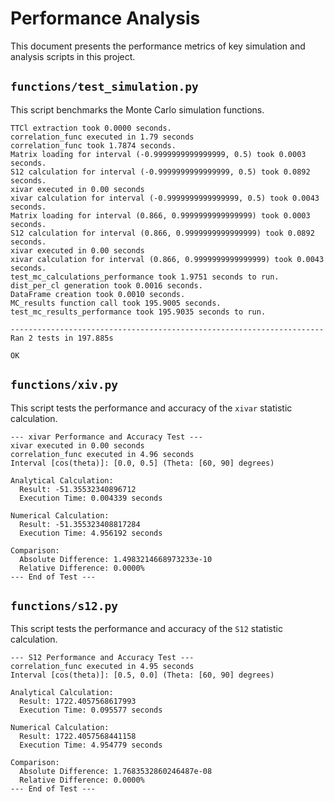 # Performance Analysis

This document presents the performance metrics of key simulation and analysis scripts in this project.

## `functions/test_simulation.py`

This script benchmarks the Monte Carlo simulation functions.

```
TTCl extraction took 0.0000 seconds.
correlation_func executed in 1.79 seconds
correlation_func took 1.7874 seconds.
Matrix loading for interval (-0.9999999999999999, 0.5) took 0.0003 seconds.
S12 calculation for interval (-0.9999999999999999, 0.5) took 0.0892 seconds.
xivar executed in 0.00 seconds
xivar calculation for interval (-0.9999999999999999, 0.5) took 0.0043 seconds.
Matrix loading for interval (0.866, 0.9999999999999999) took 0.0003 seconds.
S12 calculation for interval (0.866, 0.9999999999999999) took 0.0892 seconds.
xivar executed in 0.00 seconds
xivar calculation for interval (0.866, 0.9999999999999999) took 0.0043 seconds.
test_mc_calculations_performance took 1.9751 seconds to run.
dist_per_cl generation took 0.0016 seconds.
DataFrame creation took 0.0010 seconds.
MC_results function call took 195.9005 seconds.
test_mc_results_performance took 195.9035 seconds to run.

----------------------------------------------------------------------
Ran 2 tests in 197.885s

OK
```

## `functions/xiv.py`

This script tests the performance and accuracy of the `xivar` statistic calculation.

```
--- xivar Performance and Accuracy Test ---
xivar executed in 0.00 seconds
correlation_func executed in 4.96 seconds
Interval [cos(theta)]: [0.0, 0.5] (Theta: [60, 90] degrees)

Analytical Calculation:
  Result: -51.35532340896712
  Execution Time: 0.004339 seconds

Numerical Calculation:
  Result: -51.355323408817284
  Execution Time: 4.956192 seconds

Comparison:
  Absolute Difference: 1.4983214668973233e-10
  Relative Difference: 0.0000%
--- End of Test ---
```

## `functions/s12.py`

This script tests the performance and accuracy of the `S12` statistic calculation.

```
--- S12 Performance and Accuracy Test ---
correlation_func executed in 4.95 seconds
Interval [cos(theta)]: [0.5, 0.0] (Theta: [60, 90] degrees)

Analytical Calculation:
  Result: 1722.4057568617993
  Execution Time: 0.095577 seconds

Numerical Calculation:
  Result: 1722.4057568441158
  Execution Time: 4.954779 seconds

Comparison:
  Absolute Difference: 1.7683532860246487e-08
  Relative Difference: 0.0000%
--- End of Test ---
```